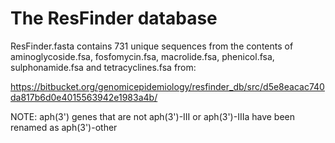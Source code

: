 # The ResFinder database

ResFinder.fasta contains 731 unique sequences from the contents of aminoglycoside.fsa, fosfomycin.fsa, macrolide.fsa, phenicol.fsa, sulphonamide.fsa and tetracyclines.fsa from:

https://bitbucket.org/genomicepidemiology/resfinder_db/src/d5e8eacac740da817b6d0e4015563942e1983a4b/

NOTE: aph(3') genes that are not aph(3')-III or aph(3')-IIIa have been renamed as aph(3')-other
